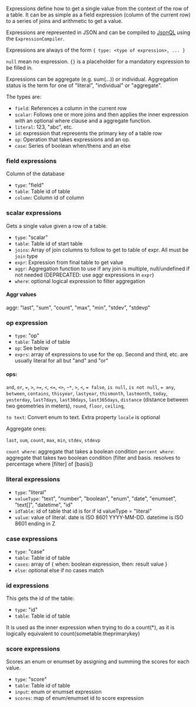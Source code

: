 Expressions define how to get a single value from the context of the row of a table. It can be as simple as a field expression (column of the current row) to a series of joins and arithmetic to get a value.

Expressions are represented in JSON and can be compiled to [JsonQL](https://github.com/mWater/jsonql) using the `ExpressionCompiler`.

Expressions are always of the form `{ type: <type of expression>, ... }`

`null` mean no expression. `{}` is a placeholder for a mandatory expression to be filled in.

Expressions can be aggregate (e.g. sum(...)) or individual. Aggregation status is the term for one of "literal", "individual" or "aggregate".

The types are:

- `field`: References a column in the current row
- `scalar`: Follows one or more joins and then applies the inner expression with an optional where clause and a aggregate function.
- `literal`: 123, "abc", etc.
- `id`: expression that represents the primary key of a table row
- `op`: Operation that takes expressions and an op.
- `case`: Series of boolean when/thens and an else

### field expressions 

Column of the database

- `type`: "field"
- `table`: Table id of table
- `column`: Column id of column

### scalar expressions

Gets a single value given a row of a table.

- `type`: "scalar"
- `table`: Table id of start table
- `joins`: Array of join columns to follow to get to table of expr. All must be `join` type
- `expr`: Expression from final table to get value
- `aggr`: Aggregation function to use if any join is multiple, null/undefined if not needed (DEPRECATED: use aggr expressions in `expr`)
- `where`: optional logical expression to filter aggregation

#### Aggr values

aggr: "last", "sum", "count", "max", "min", "stdev", "stdevp"

### op expression

- `type`: "op"
- `table`: Table id of table
- `op`: See below
- `exprs`: array of expressions to use for the op. Second and third, etc. are usually literal for all but "and" and "or"

#### ops: 

`and`, `or`, `=`, `>`, `>=`, `<`, `<=`, `<>`, `~*`, `>`, `<`, `= false`, `is null`, `is not null`, `= any`, `between`, `contains`, `thisyear`, `lastyear`, `thismonth`, `lastmonth`, `today`, `yesterday`, `last7days`, `last30days`, `last365days`, `distance` (distance between two geometries in meters), `round`, `floor`, `ceiling`, 

`to text`: Convert enum to text. Extra property `locale` is optional

Aggregate ones: 

`last`, `sum`, `count`, `max`, `min`, `stdev`, `stdevp`

`count where`: aggregate that takes a boolean condition
`percent where`: aggregate that takes two boolean condition (filter and basis. resolves to percentage where [filter] of [basis])


### literal expressions

- `type`: "literal"
- `valueType`: "text", "number", "boolean", "enum", "date", "enumset", "text[]", "datetime", "id"
- `idTable`: id of table that id is for if id valueType = "literal"
- `value`: value of literal. date is ISO 8601 YYYY-MM-DD. datetime is ISO 8601 ending in Z

### case expressions

- `type`: "case"
- `table`: Table id of table
- `cases`: array of { when: boolean expression, then: result value }
- `else`: optional else if no cases match

### id expressions

This gets the id of the table:

- `type`: "id"
- `table`: Table id of table

It is used as the inner expression when trying to do a count(*), as it is logically equivalent to count(sometable.theprimarykey)

### score expressions

Scores an enum or enumset by assigning and summing the scores for each value.

- `type`: "score"
- `table`: Table id of table
- `input`: enum or enumset expression
- `scores`: map of enum/enumset id to score expression